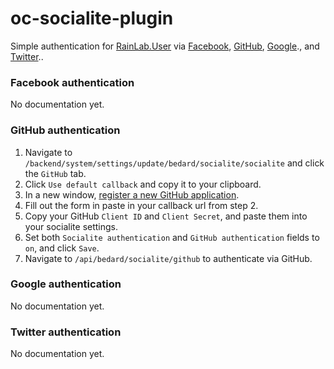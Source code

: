 # oc-socialite-plugin

Simple authentication for [RainLab.User](https://github.com/rainlab/user-plugin) via [Facebook](#facebook), [GitHub](#github), [Google](#google)., and [Twitter](#twitter)..

<a name="facebook"></a>
### Facebook authentication

No documentation yet.

<a name="github"></a>
### GitHub authentication

1. Navigate to `/backend/system/settings/update/bedard/socialite/socialite` and click the `GitHub` tab.
2. Click `Use default callback` and copy it to your clipboard.
3. In a new window, [register a new GitHub application](https://github.com/settings/applications/new).
4. Fill out the form in paste in your callback url from step 2.
5. Copy your GitHub `Client ID` and `Client Secret`, and paste them into your socialite settings.
6. Set both `Socialite authentication` and `GitHub authentication` fields to `on`, and click `Save`.
7. Navigate to `/api/bedard/socialite/github` to authenticate via GitHub.

<a name="google"></a>
### Google authentication

No documentation yet.

<a name="twitter"></a>
### Twitter authentication

No documentation yet.
